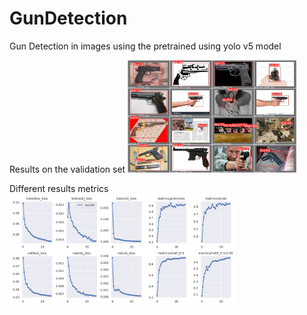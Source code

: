 # GunDetection
Gun Detection in images using the pretrained using yolo v5 model

Results on the validation set
<img height="180em" src="Results_Data/val_batch2_pred.jpg"/>

Different results metrics 
<img height="180em" src="Results_Data/results.png"/>
